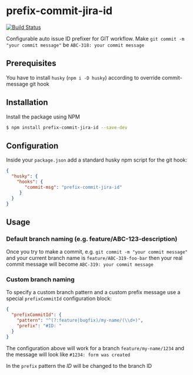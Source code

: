 prefix-commit-jira-id
=====================

[![Build Status](https://travis-ci.org/dmitry-mashkov/prefix-commit-jira-id.svg?branch=master)](https://travis-ci.org/dmitry-mashkov/prefix-commit-jira-id)

Configurable auto issue ID prefixer for GIT workflow. Make `git commit -m "your commit message"` be `ABC-318: your commit message`

## Prerequisites

You have to install `husky` (`npm i -D husky`) according to override commit-message git hook 

## Installation

Install the package using NPM

```sh
$ npm install prefix-commit-jira-id --save-dev
```

## Configuration

Inside your `package.json` add a standard husky npm script for the git hook:

```json
{
  "husky": {
    "hooks": {
       "commit-msg": "prefix-commit-jira-id"
     }
  }
}
```

## Usage
### Default branch naming (e.g. feature/ABC-123-description)
Once you try to make a commit, e.g. `git commit -m "your commit message"` and your current branch name is `feature/ABC-319-foo-bar`
then your real commit message will become `ABC-319: your commit message`

### Custom branch naming
To specify a custom branch pattern and a custom prefix message use a special `prefixCommitId` configuration block:

```json
{
  "prefixCommitId": {
    "pattern": "^(?:feature|bugfix)/my-name/(\\d+)",
    "prefix": "#ID: "
  }
}
```

The configuration above will work for a branch `feature/my-name/1234` and the message will look like `#1234: form was created`

In the `prefix` pattern the *ID* will be changed to the branch ID
